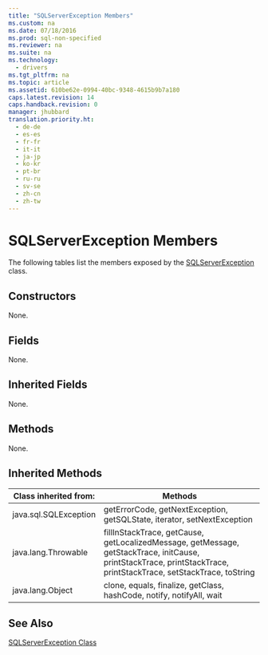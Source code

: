 ```yaml
---
title: "SQLServerException Members"
ms.custom: na
ms.date: 07/18/2016
ms.prod: sql-non-specified
ms.reviewer: na
ms.suite: na
ms.technology: 
  - drivers
ms.tgt_pltfrm: na
ms.topic: article
ms.assetid: 610be62e-0994-40bc-9348-4615b9b7a180
caps.latest.revision: 14
caps.handback.revision: 0
manager: jhubbard
translation.priority.ht: 
  - de-de
  - es-es
  - fr-fr
  - it-it
  - ja-jp
  - ko-kr
  - pt-br
  - ru-ru
  - sv-se
  - zh-cn
  - zh-tw
---
```

# SQLServerException Members
  The following tables list the members exposed by the [SQLServerException](../content/SQLServerException-Class.md) class.  
  
## Constructors  
 None.  
  
## Fields  
 None.  
  
## Inherited Fields  
 None.  
  
## Methods  
 None.  
  
## Inherited Methods  
  
|Class inherited from:|Methods|  
|---------------------------|-------------|  
|java.sql.SQLException|getErrorCode, getNextException, getSQLState, iterator, setNextException|  
|java.lang.Throwable|fillInStackTrace, getCause, getLocalizedMessage, getMessage, getStackTrace, initCause, printStackTrace, printStackTrace, printStackTrace, setStackTrace, toString|  
|java.lang.Object|clone, equals, finalize, getClass, hashCode, notify, notifyAll, wait|  
  
## See Also  
 [SQLServerException Class](../content/SQLServerException-Class.md)  
  
  